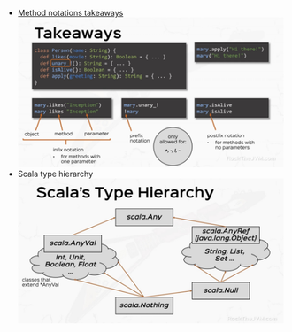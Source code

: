 * [Method notations takeaways](https://github.com/thedevd/techBlog/blob/master/scalaexamples/src/main/scala/com/thedevd/scalaexamples/basics/MethodCallingNotations.scala) <img src="https://github.com/thedevd/imageurls/blob/master/scala/scala-method-notations-infix-prefix-postfix.jpeg"/>
* Scala type hierarchy <img src="https://github.com/thedevd/imageurls/blob/master/scala/scala-type-hierarchy.jpeg"/>

